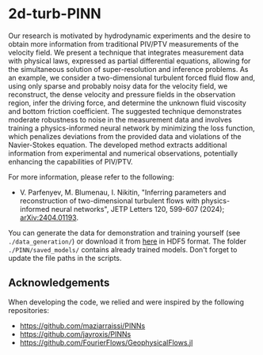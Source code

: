 # 2d-turb-PINN

Our research is motivated by hydrodynamic experiments and the desire to obtain more information from traditional PIV/PTV measurements of the velocity field. We present a technique that integrates measurement data with physical laws, expressed as partial differential equations, allowing for the simultaneous solution of super-resolution and inference problems. As an example, we consider a two-dimensional turbulent forced fluid flow and, using only sparse and probably noisy data for the velocity field, we reconstruct, the dense velocity and pressure fields in the observation region, infer the driving force, and determine the unknown fluid viscosity and bottom friction coefficient. The suggested technique demonstrates moderate robustness to noise in the measurement data and involves training a physics-informed neural network by minimizing the loss function, which penalizes deviations from the provided data and violations of the Navier-Stokes equation. The developed method extracts additional information from experimental and numerical observations, potentially enhancing the capabilities of PIV/PTV.

For more information, please refer to the following:
- V. Parfenyev, M. Blumenau, I. Nikitin, "Inferring parameters and reconstruction of two-dimensional turbulent flows with physics-informed neural networks", JETP Letters 120, 599-607 (2024); [arXiv:2404.01193](https://arxiv.org/pdf/2404.01193).

You can generate the data for demonstration and training yourself (see `./data_generation/`) or download it from [here](https://parfenyev.itp.ac.ru/data/2d-turb-PINN/) in HDF5 format. The folder `./PINN/saved_models/` contains already trained models. Don't forget to update the file paths in the scripts.

## Acknowledgements

When developing the code, we relied and were inspired by the following repositories:
- https://github.com/maziarraissi/PINNs
- https://github.com/jayroxis/PINNs
- https://github.com/FourierFlows/GeophysicalFlows.jl
